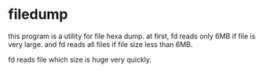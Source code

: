 # filedump

this program is a utility for file hexa dump.
at first, fd reads only 6MB if file is very large.
and fd reads all files if file size less than 6MB.

fd reads file which size is huge very quickly.
